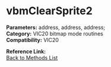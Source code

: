 # vbmClearSprite2

**Parameters:** address, address, address;  
**Category:** VIC20 bitmap mode routines  
**Compatibility:** VIC20  

**Reference Link:**  
[Back to Methods List](../../SUMMARY.md)
